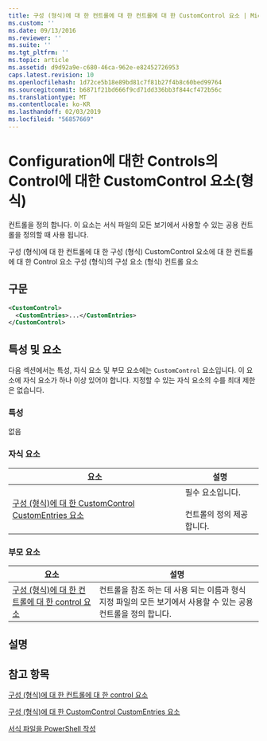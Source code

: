 ```yaml
---
title: 구성 (형식)에 대 한 컨트롤에 대 한 컨트롤에 대 한 CustomControl 요소 | Microsoft Docs
ms.custom: ''
ms.date: 09/13/2016
ms.reviewer: ''
ms.suite: ''
ms.tgt_pltfrm: ''
ms.topic: article
ms.assetid: d9d92a9e-c680-46ca-962e-e82452726953
caps.latest.revision: 10
ms.openlocfilehash: 1d72ce5b18e89bd81c7f81b27f4b8c60bed99764
ms.sourcegitcommit: b6871f21bd666f9cd71dd336bb3f844cf472b56c
ms.translationtype: MT
ms.contentlocale: ko-KR
ms.lasthandoff: 02/03/2019
ms.locfileid: "56857669"
---
```

# <a name="customcontrol-element-for-control-for-controls-for-configuration-format"></a>Configuration에 대한 Controls의 Control에 대한 CustomControl 요소(형식)

컨트롤을 정의 합니다. 이 요소는 서식 파일의 모든 보기에서 사용할 수 있는 공용 컨트롤을 정의할 때 사용 됩니다.

구성 (형식)에 대 한 컨트롤에 대 한 구성 (형식) CustomControl 요소에 대 한 컨트롤에 대 한 Control 요소 구성 (형식)의 구성 요소 (형식) 컨트롤 요소

## <a name="syntax"></a>구문

```xml
<CustomControl>
  <CustomEntries>...</CustomEntries>
</CustomControl>
```

## <a name="attributes-and-elements"></a>특성 및 요소

다음 섹션에서는 특성, 자식 요소 및 부모 요소에는 `CustomControl` 요소입니다. 이 요소에 자식 요소가 하나 이상 있어야 합니다. 지정할 수 있는 자식 요소의 수를 최대 제한은 없습니다.

### <a name="attributes"></a>특성

없음

### <a name="child-elements"></a>자식 요소

|요소|설명|
|-------------|-----------------|
|[구성 (형식)에 대 한 CustomControl CustomEntries 요소](./customentries-element-for-customcontrol-for-controls-for-configuration-format.md)|필수 요소입니다.<br /><br /> 컨트롤의 정의 제공합니다.|

### <a name="parent-elements"></a>부모 요소

|요소|설명|
|-------------|-----------------|
|[구성 (형식)에 대 한 컨트롤에 대 한 control 요소](./control-element-for-controls-for-configuration-format.md)|컨트롤을 참조 하는 데 사용 되는 이름과 형식 지정 파일의 모든 보기에서 사용할 수 있는 공용 컨트롤을 정의 합니다.|

## <a name="remarks"></a>설명

## <a name="see-also"></a>참고 항목

[구성 (형식)에 대 한 컨트롤에 대 한 control 요소](./control-element-for-controls-for-configuration-format.md)

[구성 (형식)에 대 한 CustomControl CustomEntries 요소](./customentries-element-for-customcontrol-for-controls-for-configuration-format.md)

[서식 파일을 PowerShell 작성](./writing-a-powershell-formatting-file.md)
